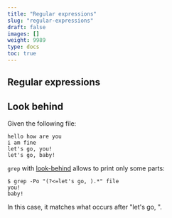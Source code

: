 ```yaml
---
title: "Regular expressions"
slug: "regular-expressions"
draft: false
images: []
weight: 9989
type: docs
toc: true
---
```


## Regular expressions


## Look behind
Given the following file:

    hello how are you
    i am fine
    let's go, you!
    let's go, baby!

`grep` with [look-behind][1] allows to print only some parts:

    $ grep -Po "(?<=let's go, ).*" file
    you!
    baby!

In this case, it matches what occurs after "let's go, ".

  [1]: https://www.wikiod.com/regex/lookahead-and-lookbehind

